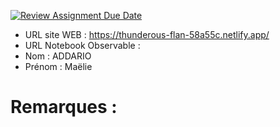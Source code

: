 [![Review Assignment Due Date](https://classroom.github.com/assets/deadline-readme-button-22041afd0340ce965d47ae6ef1cefeee28c7c493a6346c4f15d667ab976d596c.svg)](https://classroom.github.com/a/1RwtDiXe)
- URL site WEB : https://thunderous-flan-58a55c.netlify.app/ 
- URL Notebook Observable :
- Nom : ADDARIO
- Prénom : Maëlie

# Remarques :
